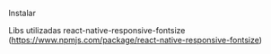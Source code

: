 Instalar

Libs utilizadas
react-native-responsive-fontsize (https://www.npmjs.com/package/react-native-responsive-fontsize)
